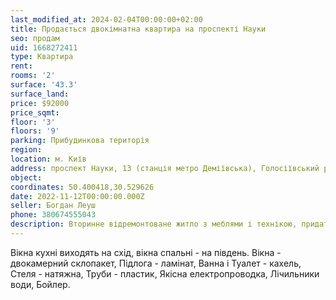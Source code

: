```yaml
---
last_modified_at: 2024-02-04T00:00:00+02:00
title: Продається двокімнатна квартира на проспекті Науки
seo: продам
uid: 1668272411
type: Квартира
rent:
rooms: '2'
surface: '43.3'
surface_land:
price: $92000
price_sqmt:
floor: '3'
floors: '9'
parking: Прибудинкова територія
region:
location: м. Київ
address: проспект Науки, 13 (станція метро Деміївська), Голосіївський район
object:
coordinates: 50.400418,30.529626
date: 2022-11-12T00:00:00.000Z
seller: Богдан Леуш
phone: 380674555043
description: Вторинне відремонтоване житло з меблями і технікою, придатне і готове для проживання
---
```


Вікна кухні виходять на схід, вікна спальні - на південь. Вікна - двокамерний склопакет, Підлога - ламінат, Ванна і Туалет - кахель, Стеля - натяжна, Труби - пластик, Якісна електропроводка, Лічильники води, Бойлер.
